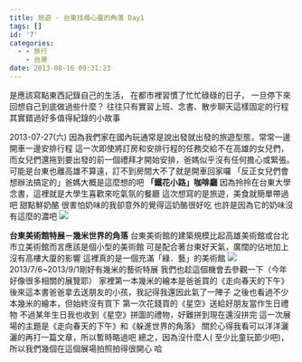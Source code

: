 ```yaml
---
title: 旅遊 - 台東找尋心靈的角落 Day1
tags: []
id: '7'
categories:
  - - 旅行
    - 台灣
date: 2013-08-16 09:31:23
---
```


是應該寫點東西記錄自己的生活， 在都市裡習慣了忙忙碌碌的日子， 一旦停下來回想自己到底做過些什麼？ 往往只有實習上班、念書、散步聊天這樣固定的行程 其實錯過好多值得紀錄的小故事
<!-- more -->
 2013-07-27(六) 因為我們家在國內玩通常是說出發就出發的旅遊型態，常常一邊開車一邊安排行程 這一次即使將訂房和安排行程的任務交給不在高雄的女兒們，而女兒們還拖到要出發的前一個禮拜才開始安排，爸媽似乎沒有任何擔心或緊張。可能是台東也離高雄不算遠，訂不到房間大不了就是開車回家囉 「反正女兒們會想辦法搞定的」爸媽大概是這麼想的吧 **「鐵花小路」咖啡廳** 因為拎拎在台東大學念書，這裡就是大學生喜歡來吃氣氛的餐廳 這次想寫的是旅遊，美食就簡單帶過吧 甜點鮮奶酪 很害怕奶味的我卻意外的覺得這奶酪很好吃 也許是因為它的奶味沒有這麼的濃吧  ![](http://itsninayeh.files.wordpress.com/2013/08/dea37-lr-8096.jpg)

**台東美術館特展－幾米世界的角落** 台東美術館的建築規模比起高雄美術館或台北市立美術館而言應該是個小型的美術館 可是配合著台東好天氣，廣闊的佔地加上沒有高樓大廈的影響 這裡真的是一個充滿「綠．藝」的美術館  [![](http://itsninayeh.files.wordpress.com/2013/08/5657c-lr-8109.jpg)](http://itsninayeh.files.wordpress.com/2013/08/5657c-lr-8109.jpg)  2013/7/6~2013/9/1剛好有幾米的藝術特展 我們也趁這個機會去參觀一下（今年好像很多相關的展覽耶） 家裡第一本幾米的繪本是爸爸買的《走向春天的下午》 後來這本書爸爸拿去送朋友的小孩，我記得我還因此氣了一陣子 之後也看過不少本幾米的繪本，但始終沒有買下 第一次花錢買的《星空》送給好朋友當作生日禮物 不過某年生日我也收到《星空》拼圖的禮物，好難拼到現在還沒拼完 這一次展場的主題是《走向春天的下午》和《躲進世界的角落》 關於心得我看可以洋洋灑灑的再打一篇文章，所以暫時略過吧 總之，因為沒什麼人( 至少比童玩節少吧)，所以我們幾個在這個展場拍照拍得很開心 哈